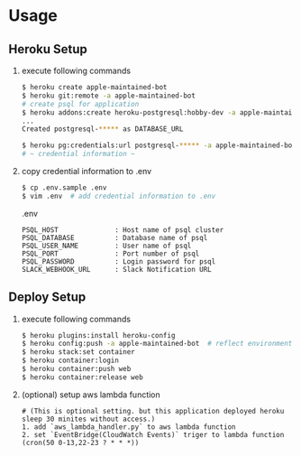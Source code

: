 # Usage

## Heroku Setup

1. execute following commands

    ```bash
    $ heroku create apple-maintained-bot
    $ heroku git:remote -a apple-maintained-bot
    # create psql for application
    $ heroku addons:create heroku-postgresql:hobby-dev -a apple-maintained-bot
    ...
    Created postgresql-***** as DATABASE_URL

    $ heroku pg:credentials:url postgresql-***** -a apple-maintained-bot
    # ~ credential information ~
    ```

1. copy credential information to .env

    ```bash
    $ cp .env.sample .env
    $ vim .env  # add credential information to .env
    ```

    .env

    ```vi
    PSQL_HOST              : Host name of psql cluster
    PSQL_DATABASE          : Database name of psql
    PSQL_USER_NAME         : User name of psql
    PSQL_PORT              : Port number of psql
    PSQL_PASSWORD          : Login password for psql
    SLACK_WEBHOOK_URL      : Slack Notification URL
    ```

## Deploy Setup

1. execute following commands

    ```bash
    $ heroku plugins:install heroku-config
    $ heroku config:push -a apple-maintained-bot  # reflect environment variables in .env
    $ heroku stack:set container
    $ heroku container:login
    $ heroku container:push web
    $ heroku container:release web
    ```

2. (optional) setup aws lambda function

    ```
    # (This is optional setting. but this application deployed heroku sleep 30 minites without access.)
    1. add `aws_lambda_handler.py` to aws lambda function
    2. set `EventBridge(CloudWatch Events)` triger to lambda function (cron(50 0-13,22-23 ? * * *))
    ```